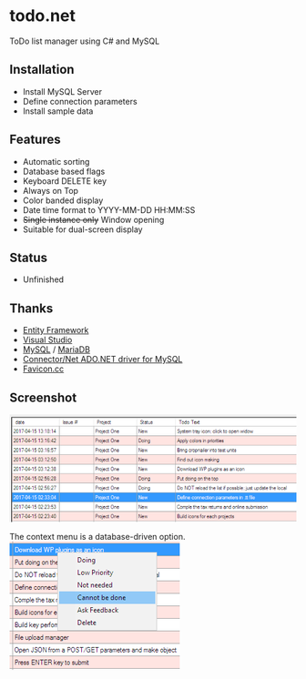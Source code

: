 # todo.net

ToDo list manager using C# and MySQL


## Installation

 - Install MySQL Server
 - Define connection parameters
 - Install sample data


## Features
 - Automatic sorting
 - Database based flags
 - Keyboard DELETE key
 - Always on Top
 - Color banded display
 - Date time format to YYYY-MM-DD HH:MM:SS
 - ~~Single instance only~~ Window opening
 - Suitable for dual-screen display


## Status

 - Unfinished


## Thanks

 - [Entity Framework](https://msdn.microsoft.com/en-us/library/aa937723(v=vs.113).aspx)
 - [Visual Studio](https://www.visualstudio.com/)
 - [MySQL](https://www.mysql.com/) / [MariaDB](https://mariadb.org/)
 - [Connector/Net ADO.NET driver for MySQL](https://dev.mysql.com/downloads/connector/net/)
 - [Favicon.cc](http://www.favicon.cc/)


## Screenshot

 ![Screenshot](/documents/screenshot.png)
 
 The context menu is a database-driven option.
   ![Context Menu](/documents/right-click.png)
 